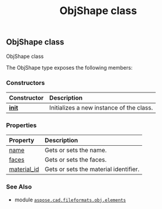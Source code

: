 ﻿---
title: ObjShape class
second_title: Aspose.CAD for Python via .NET API References
description: 
type: docs
weight: 30
url: /aspose.cad.fileformats.obj.elements/objshape/
is_root: false
---

## ObjShape class

ObjShape class



The ObjShape type exposes the following members:

### Constructors
| Constructor | Description |
| :- | :- |
| [__init__](/cad/python-net/aspose.cad.fileformats.obj.elements/objshape/__init__/#) | Initializes a new instance of the  class. |


### Properties
| Property | Description |
| :- | :- |
| [name](/cad/python-net/aspose.cad.fileformats.obj.elements/objshape/name) | Gets or sets the name. |
| [faces](/cad/python-net/aspose.cad.fileformats.obj.elements/objshape/faces) | Gets or sets the faces. |
| [material_id](/cad/python-net/aspose.cad.fileformats.obj.elements/objshape/material_id) | Gets or sets the material identifier. |



### See Also
* module [`aspose.cad.fileformats.obj.elements`](..)
